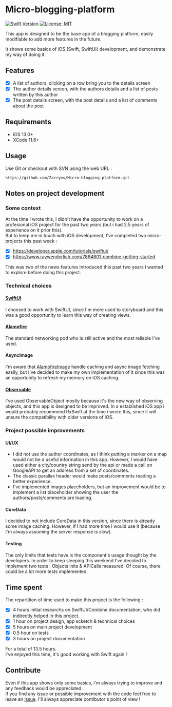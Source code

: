 # Micro-blogging-platform

[![Swift Version](https://img.shields.io/badge/Swift-5.0.x-orange.svg)]()
[![License: MIT](https://img.shields.io/badge/License-MIT-yellow.svg)](https://opensource.org/licenses/MIT)

This app is designed to be the base app of a blogging platform, easily modifiable to add more features in the future.  

It shows some basics of iOS (Swift, SwiftUI) development, and demonstrate my way of doing it.

## Features
 - [x] A list of authors, clicking on a row bring you to the details screen
 - [x] The author details screen, with the authors details and a list of posts written by this author
 - [x] The post details screen, with the post details and a list of comments about the post

## Requirements
- iOS 13.0+
- XCode 11.6+

## Usage
Use Git or checkout with SVN using the web URL : 
```
https://github.com/Zarryos/Micro-blogging-platform.git
```

## Notes on project development  
### Some context  
At the time I wrote this, I didn't have the opportunity to work on a profesional iOS project for the past two years (but i had 2.5 years of experience on it prior this).  
But to keep me in touch with iOS development, I've completed two micro-projects this past week :   
- [x] https://developer.apple.com/tutorials/swiftui/  
- [x] https://www.raywenderlich.com/7864801-combine-getting-started  

This was two of the news features introduced this past two years I wanted to explore before doing this project.  

### Technical choices  
#### [SwiftUI](https://developer.apple.com/xcode/swiftui/)  
I choosed to work with SwiftUI, since I'm more used to storyboard and this was a good opportunity to learn this way of creating views.  
#### [Alamofire](https://github.com/Alamofire/Alamofire)
The standard networking pod who is still active and the most reliable I've used.  
#### AsyncImage  
I'm aware that [AlamofireImage](https://github.com/Alamofire/AlamofireImage) handle caching and async image fetching easily, but I've decided to make my own implementation of it since this was an opportunity to refresh my memory on iOS caching.  
#### [Observable](https://developer.apple.com/documentation/combine/observableobject)
I've used ObservableObject mostly because it's the new way of observing objects, and this app is designed to be improved. In a established iOS app i would probably recommend RxSwift at the time i wrote this, since it will unsure the compatibility with older versions of iOS.  

### Project possible improvements  
#### UI/UX  
- I did not use the author coordinates, as I think putting a marker on a map would not be a useful information in this app. However, I would have used either a city/country string send by the api or made a call on GoogleAPI to get an address from a set of coordinates.  
- The classic parallax header would make posts/comments reading a better experience.  
- I've implemented images placeholders, but an improvement would be to implement a list placeholder showing the user the authors/posts/comments are loading.
#### CoreData  
I decided to not include CoreData in this version, since there is already some image caching.  However, if I had more time I would use it (because I'm always assuming the server response is slow).  
#### Testing
The only limits that tests have is the component's usage thought by the developers. In order to keep sleeping this weekend I've decided to implement two tests : Objects inits & APICalls measured. Of course, there could be a lot more tests implemented.

## Time spent
The repartition of time used to make this project is the following : 
- [x] 4 hours initial researchs on SwiftUI/Combine documentation, who did indirectly helped in this project. 
- [x] 1 hour on project design, app scketch & technical choices
- [x] 5 hours on main project development
- [x] 0.5 hour on tests
- [x] 3 hours on project documentation

For a total of 13.5 hours.  
I've enjoyed this time, it's good working with Swift again !  

## Contribute
Even if this app shows only some basics, i'm always trying to improve and any feedback would be appreciated.  
If you find any issue or possible improvement with the code feel free to leave an [issue](https://github.com/Zarryos/Micro-blogging-platform/issues). I'll always appreciate contibutor's point of view ! 
